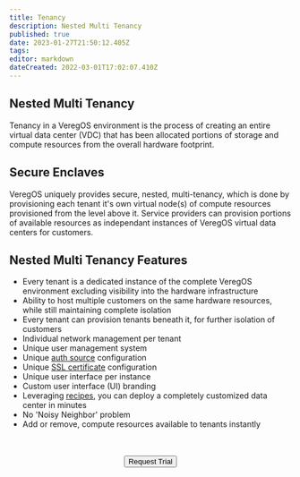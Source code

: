 ```yaml
---
title: Tenancy
description: Nested Multi Tenancy
published: true
date: 2023-01-27T21:50:12.405Z
tags: 
editor: markdown
dateCreated: 2022-03-01T17:02:07.410Z
---
```


## Nested Multi Tenancy

Tenancy in a VeregOS environment is the process of creating an entire virtual data center (VDC) that has been allocated portions of storage and compute resources from the overall hardware footprint.

## Secure Enclaves

VeregOS uniquely provides secure, nested, multi-tenancy, which is done by provisioning each tenant it's own virtual node(s) of compute resources provisioned from the level above it. Service providers can provision portions of available resources as independant instances of VeregOS virtual data centers for customers.

## Nested Multi Tenancy Features

- Every tenant is a dedicated instance of the complete VeregOS environment excluding visibility into the hardware infrastructure
- Ability to host multiple customers on the same hardware resources, while still maintaining complete isolation
- Every tenant can provision tenants beneath it, for further isolation of customers
- Individual network management per tenant
- Unique user management system
- Unique [auth source](/docs/public/auth) configuration
- Unique [SSL certificate](/docs/public/certificates) configuration
- Unique user interface per instance
- Custom user interface (UI) branding
- Leveraging [recipes](/docs/public/recipes), you can deploy a completely customized data center in minutes
- No 'Noisy Neighbor' problem
- Add or remove, compute resources available to tenants instantly
<br>
<br>
<div style="text-align:center; margin-bottom:5px">
  <a href="https://www.verge.io/test-drive#Demo-Section"><button class="button-cta">Request Trial</button></a>
</div>